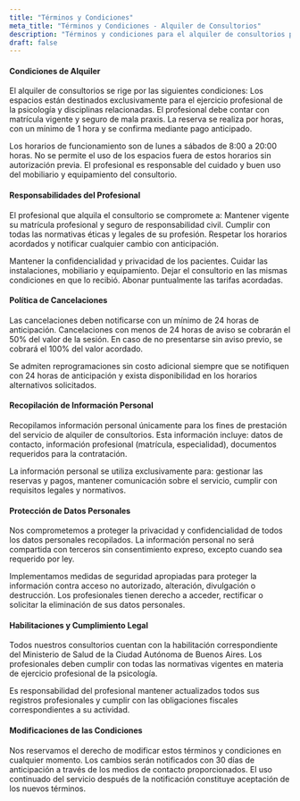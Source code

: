 ```yaml
---
title: "Términos y Condiciones"
meta_title: "Términos y Condiciones - Alquiler de Consultorios"
description: "Términos y condiciones para el alquiler de consultorios profesionales en Belgrano, Ciudad Autónoma de Buenos Aires."
draft: false
---
```


#### Condiciones de Alquiler

El alquiler de consultorios se rige por las siguientes condiciones: Los espacios están destinados exclusivamente para el ejercicio profesional de la psicología y disciplinas relacionadas. El profesional debe contar con matrícula vigente y seguro de mala praxis. La reserva se realiza por horas, con un mínimo de 1 hora y se confirma mediante pago anticipado.

Los horarios de funcionamiento son de lunes a sábados de 8:00 a 20:00 horas. No se permite el uso de los espacios fuera de estos horarios sin autorización previa. El profesional es responsable del cuidado y buen uso del mobiliario y equipamiento del consultorio.

#### Responsabilidades del Profesional

El profesional que alquila el consultorio se compromete a: Mantener vigente su matrícula profesional y seguro de responsabilidad civil. Cumplir con todas las normativas éticas y legales de su profesión. Respetar los horarios acordados y notificar cualquier cambio con anticipación.

Mantener la confidencialidad y privacidad de los pacientes. Cuidar las instalaciones, mobiliario y equipamiento. Dejar el consultorio en las mismas condiciones en que lo recibió. Abonar puntualmente las tarifas acordadas.

#### Política de Cancelaciones

Las cancelaciones deben notificarse con un mínimo de 24 horas de anticipación. Cancelaciones con menos de 24 horas de aviso se cobrarán el 50% del valor de la sesión. En caso de no presentarse sin aviso previo, se cobrará el 100% del valor acordado.

Se admiten reprogramaciones sin costo adicional siempre que se notifiquen con 24 horas de anticipación y exista disponibilidad en los horarios alternativos solicitados.

#### Recopilación de Información Personal

Recopilamos información personal únicamente para los fines de prestación del servicio de alquiler de consultorios. Esta información incluye: datos de contacto, información profesional (matrícula, especialidad), documentos requeridos para la contratación.

La información personal se utiliza exclusivamente para: gestionar las reservas y pagos, mantener comunicación sobre el servicio, cumplir con requisitos legales y normativos.

#### Protección de Datos Personales

Nos comprometemos a proteger la privacidad y confidencialidad de todos los datos personales recopilados. La información personal no será compartida con terceros sin consentimiento expreso, excepto cuando sea requerido por ley.

Implementamos medidas de seguridad apropiadas para proteger la información contra acceso no autorizado, alteración, divulgación o destrucción. Los profesionales tienen derecho a acceder, rectificar o solicitar la eliminación de sus datos personales.

#### Habilitaciones y Cumplimiento Legal

Todos nuestros consultorios cuentan con la habilitación correspondiente del Ministerio de Salud de la Ciudad Autónoma de Buenos Aires. Los profesionales deben cumplir con todas las normativas vigentes en materia de ejercicio profesional de la psicología.

Es responsabilidad del profesional mantener actualizados todos sus registros profesionales y cumplir con las obligaciones fiscales correspondientes a su actividad.

#### Modificaciones de las Condiciones

Nos reservamos el derecho de modificar estos términos y condiciones en cualquier momento. Los cambios serán notificados con 30 días de anticipación a través de los medios de contacto proporcionados. El uso continuado del servicio después de la notificación constituye aceptación de los nuevos términos.